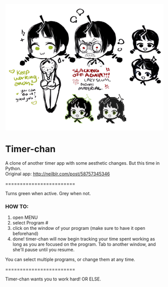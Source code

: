 ![concept art](timerchan_concepts.png)

# Timer-chan
A clone of another timer app with some aesthetic changes. But this time in Python.  
Original app: http://neilblr.com/post/58757345346  
<!-- archive: https://web.archive.org/web/20190213201147/https://neilblr.com/post/58757345346) -->

========================

Turns green when active. Grey when not.  

### HOW TO:
1. open MENU
2. select Program #
3. click on the window of your program (make sure to have it open beforehand)
4. done! timer-chan will now begin tracking your time spent working as long as you are focused on the program. Tab to another window, and she'll pause until you resume.

You can select multiple programs, or change them at any time.

========================

Timer-chan wants you to work hard! OR ELSE.
